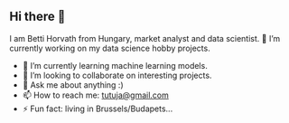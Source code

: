 ## Hi there 👋
I am Betti Horvath from Hungary, market analyst and data scientist.
🔭 I’m currently working on my data science hobby projects.
- 🌱 I’m currently learning machine learning models.
- 👯 I’m looking to collaborate on interesting projects.
- 💬 Ask me about anything :)
- 📫 How to reach me: tutuja@gmail.com
- ⚡ Fun fact: living in Brussels/Budapets...

<!--
**BettiDataGirl/BettiDataGirl** is a ✨ _special_ ✨ repository because its `README.md` (this file) appears on your GitHub profile.

Here are some ideas to get you started:

- 🔭 I’m currently working on my data science hobby projects.
- 🌱 I’m currently learning machine learning models.
- 👯 I’m looking to collaborate on interesting projects.
- 🤔 I’m looking for help with ...
- 💬 Ask me about anything :)
- 📫 How to reach me: tutuja@gmail.com
- 😄 Pronouns: ...
- ⚡ Fun fact: living in Brussels/Budapets...
-->
